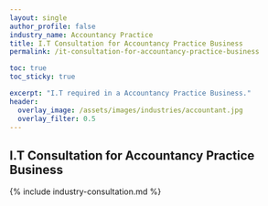 ```yaml
---
layout: single 
author_profile: false 
industry_name: Accountancy Practice
title: I.T Consultation for Accountancy Practice Business
permalink: /it-consultation-for-accountancy-practice-business

toc: true
toc_sticky: true

excerpt: "I.T required in a Accountancy Practice Business."
header:
  overlay_image: /assets/images/industries/accountant.jpg
  overlay_filter: 0.5 
---
```


## I.T Consultation for Accountancy Practice Business

{% include industry-consultation.md %}
